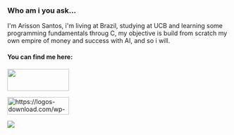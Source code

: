 

<h3> Who am i you ask... </h3>
I'm Arisson Santos, i'm living at Brazil, studying at UCB and learning some programming fundamentals throug C, my objective is build from scratch my own empire of money and success with AI, and so i will.


<h4> You can find me here: </h4>

<div align="left">
<a href="https://www.facebook.com/ArissonSancto"><img src="https://upload.wikimedia.org/wikipedia/commons/thumb/7/7c/Facebook_New_Logo_%282015%29.svg/2560px-Facebook_New_Logo_%282015%29.svg.png" width="140" height="50"/></a> 

<a href="https://www.linkedin.com/in/arisson-santos-96405a245/"><img src="https://logos-download.com/wp-content/uploads/2016/03/LinkedIn_Logo_2019.png" alt="https://logos-download.com/wp-content/uploads/2016/03/LinkedIn_Logo_2019.png" class="shrinkToFit transparent" width="140" height="40"></a>
  
  </div>
  <img src="https://upload.wikimedia.org/wikipedia/commons/thumb/7/7c/Facebook_New_Logo_%282015%29.svg/2560px-Facebook_New_Logo_%282015%29.svg.png" 

  






  
